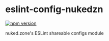 # eslint-config-nukedzn

[![npm version](https://img.shields.io/npm/v/eslint-config-nukedzn.svg)](https://www.npmjs.com/package/eslint-config-nukedzn)

nuked.zone's ESLint shareable configs module

